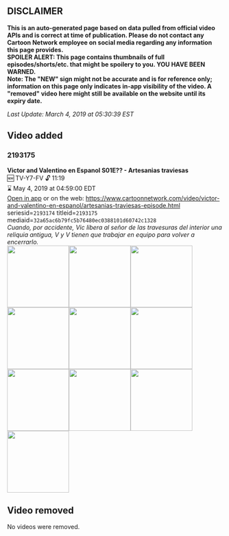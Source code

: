 ## DISCLAIMER
**This is an auto-generated page based on data pulled from official video APIs and is correct at time of publication. Please do not contact any Cartoon Network employee on social media regarding any information this page provides.**  
**SPOILER ALERT: This page contains thumbnails of full episodes/shorts/etc. that might be spoilery to you. YOU HAVE BEEN WARNED.**  
**Note: The "NEW" sign might not be accurate and is for reference only; information on this page only indicates in-app visibility of the video. A "removed" video here might still be available on the website until its expiry date.**  

_Last Update: March 4, 2019 at 05:30:39 EST_
## Video added
### 2193175
**Victor and Valentino en Espanol S01E?? - Artesanias traviesas**  
🆕 TV-Y7-FV 🔓 11:19  
⌛ May 4, 2019 at 04:59:00 EDT  
[Open in app](https://tinyurl.com/y6aujhdz) or on the web: https://www.cartoonnetwork.com/video/victor-and-valentino-en-espanol/artesanias-traviesas-episode.html  
seriesid=`2193174` titleid=`2193175` mediaid=`32a65ac6b79fc5b76480ec0388101d60742c1328`  
_Cuando, por accidente, Vic libera al señor de las travesuras del interior una reliquia antigua, V y V tienen que trabajar en equipo para volver a encerrarlo._  
<a href="https://s3.amazonaws.com/cartoonorchestrator/2193175_001_1280x720.jpg"><img src="https://s3.amazonaws.com/cartoonorchestrator/2193175_001_640x360.jpg" height="144px" /></a><a href="https://s3.amazonaws.com/cartoonorchestrator/2193175_002_1280x720.jpg"><img src="https://s3.amazonaws.com/cartoonorchestrator/2193175_002_640x360.jpg" height="144px" /></a><a href="https://s3.amazonaws.com/cartoonorchestrator/2193175_003_1280x720.jpg"><img src="https://s3.amazonaws.com/cartoonorchestrator/2193175_003_640x360.jpg" height="144px" /></a><a href="https://s3.amazonaws.com/cartoonorchestrator/2193175_004_1280x720.jpg"><img src="https://s3.amazonaws.com/cartoonorchestrator/2193175_004_640x360.jpg" height="144px" /></a><a href="https://s3.amazonaws.com/cartoonorchestrator/2193175_005_1280x720.jpg"><img src="https://s3.amazonaws.com/cartoonorchestrator/2193175_005_640x360.jpg" height="144px" /></a><a href="https://s3.amazonaws.com/cartoonorchestrator/2193175_006_1280x720.jpg"><img src="https://s3.amazonaws.com/cartoonorchestrator/2193175_006_640x360.jpg" height="144px" /></a><a href="https://s3.amazonaws.com/cartoonorchestrator/2193175_007_1280x720.jpg"><img src="https://s3.amazonaws.com/cartoonorchestrator/2193175_007_640x360.jpg" height="144px" /></a><a href="https://s3.amazonaws.com/cartoonorchestrator/2193175_008_1280x720.jpg"><img src="https://s3.amazonaws.com/cartoonorchestrator/2193175_008_640x360.jpg" height="144px" /></a><a href="https://s3.amazonaws.com/cartoonorchestrator/2193175_009_1280x720.jpg"><img src="https://s3.amazonaws.com/cartoonorchestrator/2193175_009_640x360.jpg" height="144px" /></a><a href="https://s3.amazonaws.com/cartoonorchestrator/2193175_010_1280x720.jpg"><img src="https://s3.amazonaws.com/cartoonorchestrator/2193175_010_640x360.jpg" height="144px" /></a>
## Video removed
No videos were removed.
